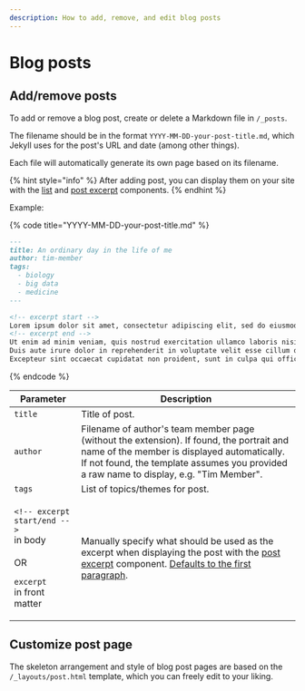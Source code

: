```yaml
---
description: How to add, remove, and edit blog posts
---
```


# Blog posts

## Add/remove posts

To add or remove a blog post, create or delete a Markdown file in `/_posts`.&#x20;

The filename should be in the format `YYYY-MM-DD-your-post-title.md`, which Jekyll uses for the post's URL and date (among other things).

Each file will automatically generate its own page based on its filename.

{% hint style="info" %}
After adding post, you can display them on your site with the [list](components/list.md) and [post excerpt](components/post-excerpt.md) components.
{% endhint %}

Example:

{% code title="YYYY-MM-DD-your-post-title.md" %}
```markdown
---
title: An ordinary day in the life of me
author: tim-member
tags:
  - biology
  - big data
  - medicine
---

<!-- excerpt start -->
Lorem ipsum dolor sit amet, consectetur adipiscing elit, sed do eiusmod tempor incididunt ut labore et dolore magna aliqua.
<!-- excerpt end -->
Ut enim ad minim veniam, quis nostrud exercitation ullamco laboris nisi ut aliquip ex ea commodo consequat.
Duis aute irure dolor in reprehenderit in voluptate velit esse cillum dolore eu fugiat nulla pariatur.
Excepteur sint occaecat cupidatat non proident, sunt in culpa qui officia deserunt mollit anim id est laborum.
```
{% endcode %}

| Parameter                                                                                                                  | Description                                                                                                                                                                                                                        |
| -------------------------------------------------------------------------------------------------------------------------- | ---------------------------------------------------------------------------------------------------------------------------------------------------------------------------------------------------------------------------------- |
| `title`                                                                                                                    | Title of post.                                                                                                                                                                                                                     |
| `author`                                                                                                                   | Filename of author's team member page (without the extension). If found, the portrait and name of the member is displayed automatically. If not found, the template assumes you provided a raw name to display, e.g. "Tim Member". |
| `tags`                                                                                                                     | List of topics/themes for post.                                                                                                                                                                                                    |
| <p><code>&#x3C;!-- excerpt start/end --></code><br>in body<br><br>OR<br></p><p><code>excerpt</code><br>in front matter</p> | Manually specify what should be used as the excerpt when displaying the post with the [post excerpt](components/post-excerpt.md) component. [Defaults to the first paragraph](https://jekyllrb.com/docs/posts/#post-excerpts).     |

## Customize post page

The skeleton arrangement and style of blog post pages are based on the `/_layouts/post.html` template, which you can freely edit to your liking.
